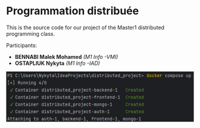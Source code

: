 
# Programmation distribuée

This is the source code for our  project of the Master1 distributed programming class.

Participants:

* **BENNABI Malek Mohamed** *(M1 Info -VMI)*
* **OSTAPLIUK Nykyta** *(M1 Info -IAD)*

![Docker Compose](https://github.com/Malekbennabi3/distributed_project/blob/master/docker_compose.png)
